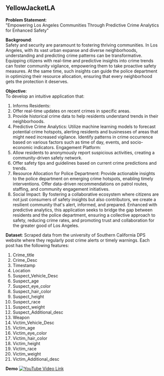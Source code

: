 ## YellowJacketLA

**Problem Statement**: <br>"Empowering Los Angeles Communities Through Predictive Crime Analytics for Enhanced Safety"

**Background**:
<br>
Safety and security are paramount to fostering thriving communities. In Los Angeles, with its vast urban expanse and diverse neighborhoods, understanding and predicting crime patterns can be transformative. Equipping citizens with real-time and predictive insights into crime trends can foster community vigilance, empowering them to take proactive safety measures. At the same time, such insights can guide the police department in optimizing their resource allocation, ensuring that every neighborhood gets the protection it deserves.

**Objective**:<br>
To develop an intuitive application that:

1. Informs Residents:
2. Offer real-time updates on recent crimes in specific areas.
3. Provide historical crime data to help residents understand trends in their neighborhoods.
4. Predictive Crime Analytics: Utilize machine learning models to forecast potential crime hotspots, alerting residents and businesses of areas that might need increased vigilance.
Identify patterns in crime occurrence based on various factors such as time of day, events, and socio-economic indicators.
Engagement Platform:
5. Allow residents to anonymously report suspicious activities, creating a community-driven safety network.
6. Offer safety tips and guidelines based on current crime predictions and trends.
7. Resource Allocation for Police Department:
Provide actionable insights to the police department on emerging crime hotspots, enabling timely interventions.
Offer data-driven recommendations on patrol routes, staffing, and community engagement initiatives.
8. Social Impact:
By fostering a collaborative ecosystem where citizens are not just consumers of safety insights but also contributors, we create a resilient community that's alert, informed, and prepared. Enhanced with predictive analytics, this application seeks to bridge the gap between residents and the police department, ensuring a collective approach to safety, reducing crime rates, and promoting trust and collaboration for the greater good of Los Angeles.

**Dataset**: 
Scraped data from the university of Southern California DPS website where they regularly post crime alerts or timely warnings. 
Each post has the following features:
1. Crime_title
2. Crime_Desc
3. Timestamp
4. Location
5. Suspect_Vehicle_Desc
6. Suspect_age
7. Suspect_eye_color
8. Suspect_hair_color
9. Suspect_height
10. Suspect_race
11. Suspect_weight
12. Suspect_Additional_desc
13. Weapon
14. Victim_Vehicle_Desc
15. Victim_age
16. Victim_eye_color
17. Victim_hair_color
18. Victim_height
19. Victim_race
20. Victim_weight
21. Victim_Additional_desc


**Demo**
[![YouTube Video Link](https://img.youtube.com/vi/ENGulZAw7aQ/maxresdefault.jpg)](https://www.youtube.com/watch?v=ENGulZAw7aQ)

